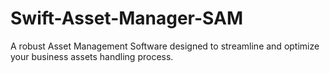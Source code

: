 # Swift-Asset-Manager-SAM
 A robust Asset Management Software designed to streamline and optimize your business assets  handling process. 
